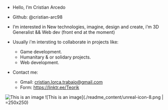 - Hello, I’m Cristian Arcedo
- Github: @cristian-arc98

- I’m interested in New technologies, imagine, design and create, i'm 3D Generalist && Web dev (front end at the moment)

- Usually i'm intersting to collaborate in projects like:
   + Game development.
   + Humanitary & or solidary projects.
   + Web development.

- Contact me:
   + Gmail: cristian.lorca.trabajo@gmail.com
   + Form: https://linktr.ee/Teorik

![This is an image](https://1000marcas.net/wp-content/uploads/2020/03/logo-united-nations.png)
![This is an image](./readme_content/unreal-icon-8.png | =250x250)
<!---
cristian-arc98/cristian-arc98 is a ✨ special ✨ repository because its `README.md` (this file) appears on your GitHub profile.
You can click the Preview link to take a look at your changes.
--->
